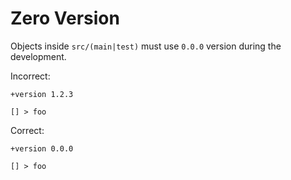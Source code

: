 # Zero Version

Objects inside `src/(main|test)` must use `0.0.0` version during the
development.

Incorrect:

```eo
+version 1.2.3

[] > foo
```

Correct:

```eo
+version 0.0.0

[] > foo
```
